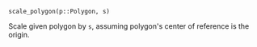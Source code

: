 ```
scale_polygon(p::Polygon, s)
```

Scale given polygon by `s`, assuming polygon's center of reference is the origin.
